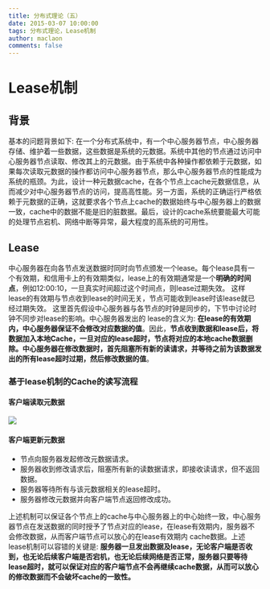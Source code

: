 ```yaml
---
title: 分布式理论（五）
date: 2015-03-07 10:00:00
tags: 分布式理论，Lease机制
author: maclaon
comments: false
---
```

# Lease机制
## 背景
基本的问题背景如下: 在一个分布式系统中，有一个中心服务器节点，中心服务器存储、维护着一些数据，这些数据是系统的元数据。系统中其他的节点通过访问中心服务器节点读取、修改其上的元数据。由于系统中各种操作都依赖于元数据，如果每次读取元数据的操作都访问中心服务器节点，那么中心服务器节点的性能成为系统的瓶颈。为此，设计一种元数据cache，在各个节点上cache元数据信息，从而减少对中心服务器节点的访问，提高高性能。另一方面，系统的正确运行严格依赖于元数据的正确，这就要求各个节点上cache的数据始终与中心服务器上的数据一致，cache中的数据不能是旧的脏数据。最后，设计的cache系统要能最大可能的处理节点宕机、网络中断等异常，最大程度的高系统的可用性。

## Lease
中心服务器在向各节点发送数据时同时向节点颁发一个lease。每个lease具有一个有效期，和信用卡上的有效期类似，lease上的有效期通常是一个**明确的时间点**，例如12:00:10，一旦真实时间超过这个时间点，则lease过期失效。 这样lease的有效期与节点收到lease的时间无关，节点可能收到lease时该lease就已经过期失效。 这里首先假设中心服务器与各节点的时钟是同步的，下节中讨论时钟不同步对lease的影响。中心服务器发出的 lease的含义为: **在lease的有效期内，中心服务器保证不会修改对应数据的值**。因此，**节点收到数据和lease后，将数据加入本地Cache，一旦对应的lease超时，节点将对应的本地cache数据删除。中心服务器在修改数据时，首先阻塞所有新的读请求，并等待之前为该数据发出的所有lease超时过期，然后修改数据的值**。

<!--more-->### 基于lease机制的Cache的读写流程
#### 客户端读取元数据
![](http://oh8mi0yav.bkt.clouddn.com/read-flow-on-lease-theory-in-distribute-system.png)
#### 客户端更新元数据
+ 节点向服务器发起修改元数据请求。
+ 服务器收到修改请求后，阻塞所有新的读数据请求，即接收读请求，但不返回数据。
+ 服务器等待所有与该元数据相关的lease超时。
+ 服务器修改元数据并向客户端节点返回修改成功。

上述机制可以保证各个节点上的cache与中心服务器上的中心始终一致，中心服务器节点在发送数据的同时授予了节点对应的lease，在lease有效期内，服务器不会修改数据，从而客户端节点可以放心的在lease有效期内 cache数据。上述lease机制可以容错的关键是: **服务器一旦发出数据及lease，无论客户端是否收到，也无论后续客户端是否宕机，也无论后续网络是否正常，服务器只要等待lease超时，就可以保证对应的客户端节点不会再继续cache数据，从而可以放心的修改数据而不会破坏cache的一致性。**

